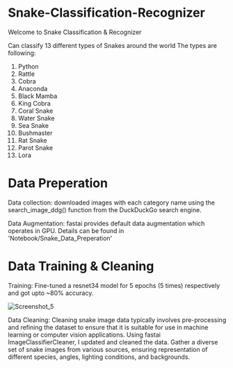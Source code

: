 # Snake-Classification-Recognizer
Welcome to Snake Classification & Recognizer

Can classify 13 different types of Snakes around the world
The types are following:

1. Python
2. Rattle
3. Cobra
4. Anaconda
5. Black Mamba
6. King Cobra
7. Coral Snake
8. Water Snake
9. Sea Snake
10. Bushmaster
11. Rat Snake
12. Parot Snake
13. Lora

# Data Preperation

Data collection: downloaded images with each category name using the search_image_ddg() function from the DuckDuckGo search engine.

Data Augmentation: fastai provides default data augmentation which operates in GPU. Details can be found in
'Notebook/Snake_Data_Preperation'

# Data Training & Cleaning
Training: Fine-tuned a resnet34 model for 5 epochs (5 times) respectively and got upto ~80% accuracy.

![Screenshot_5](https://github.com/Somoresh/snake-classification-recognizer/assets/45269154/18979211-a75d-4153-adcf-bb410f56752e)

Data Cleaning: Cleaning snake image data typically involves pre-processing and refining the dataset to ensure that it is suitable for use in machine learning or computer vision applications. 
 Using fastai ImageClassifierCleaner, I updated and cleaned the data. Gather a diverse set of snake images from various sources, ensuring representation of different species, angles, lighting conditions, and backgrounds.
